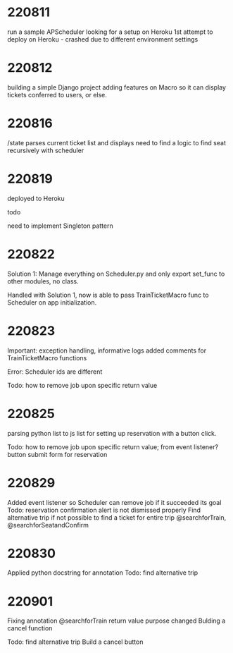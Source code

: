 # 220811

run a sample APScheduler
looking for a setup on Heroku
1st attempt to deploy on Heroku - crashed due to different environment settings

# 220812

building a simple Django project
adding features on Macro so it can display tickets conferred to users, or else.

# 220816

/state parses current ticket list and displays
need to find a logic to find seat recursively with scheduler

# 220819

deployed to Heroku

todo

need to implement Singleton pattern

# 220822

Solution 1: Manage everything on Scheduler.py and only export set_func to other modules, no class.

Handled with Solution 1, now is able to pass TrainTicketMacro func to Scheduler on app initialization.

# 220823

Important: exception handling, informative logs
added comments for TrainTicketMacro functions

Error:
Scheduler ids are different

Todo:
how to remove job upon specific return value

# 220825

parsing python list to js list for setting up reservation with a button click.

Todo:
how to remove job upon specific return value; from event listener?
button submit form for reservation

# 220829

Added event listener so Scheduler can remove job if it succeeded its goal
Todo: reservation confirmation alert is not dismissed properly
Find alternative trip if not possible to find a ticket for entire trip
@searchforTrain, @searchforSeatandConfirm

# 220830

Applied python docstring for annotation
Todo: find alternative trip

# 220901

Fixing annotation
@searchforTrain return value purpose changed
Bulding a cancel function

Todo: find alternative trip
Build a cancel button
